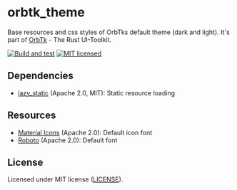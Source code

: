 # orbtk_theme

Base resources and css styles of OrbTks default theme (dark and light). It's part of [OrbTk](https://gitlab.redox-os.org/redox-os/orbtk) - The Rust UI-Toolkit.

[![Build and test](https://github.com/redox-os/orbtk/workflows/build/badge.svg)](https://github.com/redox-os/orbtk/actions)
[![MIT licensed](https://img.shields.io/badge/license-MIT-blue.svg)](../../LICENSE)

## Dependencies

* [lazy_static](https://github.com/rust-lang-nursery/lazy-static.rs) (Apache 2.0, MIT): Static resource loading

## Resources

* [Material Icons](https://github.com/material-icons/material-icons-font) (Apache 2.0): Default icon font
* [Roboto](https://github.com/google/roboto) (Apache 2.0): Default font

## License

Licensed under MIT license ([LICENSE](../../LICENSE)).
